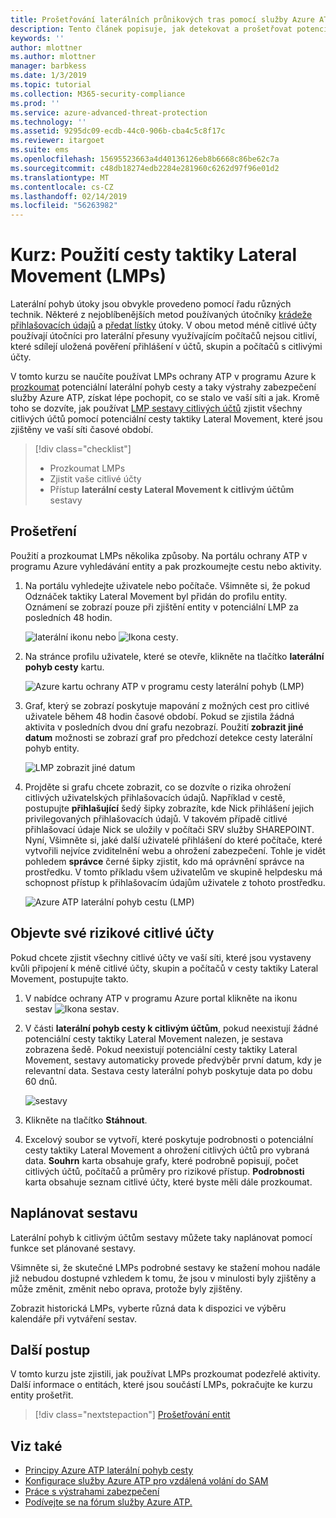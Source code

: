 ```yaml
---
title: Prošetřování laterálních průnikových tras pomocí služby Azure ATP | Dokumentace Microsoftu
description: Tento článek popisuje, jak detekovat a prošetřovat potenciální útoky cesty laterální pohyb s Azure Advanced Threat Protection (ATP).
keywords: ''
author: mlottner
ms.author: mlottner
manager: barbkess
ms.date: 1/3/2019
ms.topic: tutorial
ms.collection: M365-security-compliance
ms.prod: ''
ms.service: azure-advanced-threat-protection
ms.technology: ''
ms.assetid: 9295dc09-ecdb-44c0-906b-cba4c5c8f17c
ms.reviewer: itargoet
ms.suite: ems
ms.openlocfilehash: 15695523663a4d40136126eb8b6668c86be62c7a
ms.sourcegitcommit: c48db18274edb2284e281960c6262d97f96e01d2
ms.translationtype: MT
ms.contentlocale: cs-CZ
ms.lasthandoff: 02/14/2019
ms.locfileid: "56263982"
---
```

# <a name="tutorial-use-lateral-movement-paths-lmps"></a>Kurz: Použití cesty taktiky Lateral Movement (LMPs)

Laterální pohyb útoky jsou obvykle provedeno pomocí řadu různých technik. Některé z nejoblíbenějších metod používaných útočníky [krádeže přihlašovacích údajů](suspicious-activity-guide.md#) a [předat lístky](suspicious-activity-guide.md) útoky. V obou metod méně citlivé účty používají útočníci pro laterální přesuny využívajícím počítačů nejsou citliví, které sdílejí uložená pověření přihlášení v účtů, skupin a počítačů s citlivými účty.

V tomto kurzu se naučíte používat LMPs ochrany ATP v programu Azure k [prozkoumat](#investigate) potenciální laterální pohyb cesty a taky výstrahy zabezpečení služby Azure ATP, získat lépe pochopit, co se stalo ve vaší síti a jak. Kromě toho se dozvíte, jak používat [LMP sestavy citlivých účtů](#discover-your-at-risk-sensitive-accounts) zjistit všechny citlivých účtů pomocí potenciální cesty taktiky Lateral Movement, které jsou zjištěny ve vaší síti časové období.

> [!div class="checklist"]
> * Prozkoumat LMPs
> * Zjistit vaše citlivé účty
> * Přístup **laterální cesty Lateral Movement k citlivým účtům** sestavy


## <a name="investigate"></a>Prošetření

Použití a prozkoumat LMPs několika způsoby. Na portálu ochrany ATP v programu Azure vyhledávání entity a pak prozkoumejte cestu nebo aktivity.

1. Na portálu vyhledejte uživatele nebo počítače. Všimněte si, že pokud Odznáček taktiky Lateral Movement byl přidán do profilu entity. Oznámení se zobrazí pouze při zjištění entity v potenciální LMP za posledních 48 hodin.  

   ![laterální ikonu](./media/lateral-movement-icon.png) nebo ![Ikona cesty](./media/paths-icon.png).

2. Na stránce profilu uživatele, které se otevře, klikněte na tlačítko **laterální pohyb cesty** kartu.

   ![Azure kartu ochrany ATP v programu cesty laterální pohyb (LMP)](./media/lateral-movement-path-tab.png)

3. Graf, který se zobrazí poskytuje mapování z možných cest pro citlivé uživatele během 48 hodin časové období. Pokud se zjistila žádná aktivita v posledních dvou dní grafu nezobrazí. Použití **zobrazit jiné datum** možnosti se zobrazí graf pro předchozí detekce cesty laterální pohyb entity.

   ![LMP zobrazit jiné datum](./media/atp-view-different-date.png)

4. Projděte si grafu chcete zobrazit, co se dozvíte o rizika ohrožení citlivých uživatelských přihlašovacích údajů. Například v cestě, postupujte **přihlašující** šedý šipky zobrazíte, kde Nick přihlášení jejich privilegovaných přihlašovacích údajů. V takovém případě citlivé přihlašovací údaje Nick se uložily v počítači SRV služby SHAREPOINT. Nyní, Všimněte si, jaké další uživatelé přihlášení do které počítače, které vytvořili nejvíce zviditelnění webu a ohrožení zabezpečení. Tohle je vidět pohledem **správce** černé šipky zjistit, kdo má oprávnění správce na prostředku. V tomto příkladu všem uživatelům ve skupině helpdesku má schopnost přístup k přihlašovacím údajům uživatele z tohoto prostředku.  

   ![Azure ATP laterální pohyb cestu (LMP)](./media/atp-lmp.png)

## <a name="discover-your-at-risk-sensitive-accounts"></a>Objevte své rizikové citlivé účty

Pokud chcete zjistit všechny citlivé účty ve vaší síti, které jsou vystaveny kvůli připojení k méně citlivé účty, skupin a počítačů v cesty taktiky Lateral Movement, postupujte takto. 

1. V nabídce ochrany ATP v programu Azure portal klikněte na ikonu sestav ![Ikona sestav](./media/atp-report-icon.png).

2. V části **laterální pohyb cesty k citlivým účtům**, pokud neexistují žádné potenciální cesty taktiky Lateral Movement nalezen, je sestava zobrazena šedě. Pokud neexistují potenciální cesty taktiky Lateral Movement, sestavy automaticky provede předvýběr první datum, kdy je relevantní data. Sestava cesty laterální pohyb poskytuje data po dobu 60 dnů.

   ![sestavy](./media/reports.png)

3. Klikněte na tlačítko **Stáhnout**.

4. Excelový soubor se vytvoří, které poskytuje podrobnosti o potenciální cesty taktiky Lateral Movement a ohrožení citlivých účtů pro vybraná data. **Souhrn** karta obsahuje grafy, které podrobně popisují, počet citlivých účtů, počítačů a průměry pro rizikové přístup. **Podrobnosti** karta obsahuje seznam citlivé účty, které byste měli dále prozkoumat.

## <a name="schedule-report"></a>Naplánovat sestavu

Laterální pohyb k citlivým účtům sestavy můžete taky naplánovat pomocí funkce set plánované sestavy.

Všimněte si, že skutečné LMPs podrobné sestavy ke stažení mohou nadále již nebudou dostupné vzhledem k tomu, že jsou v minulosti byly zjištěny a může změnit, změnit nebo oprava, protože byly zjištěny.

Zobrazit historická LMPs, vyberte různá data k dispozici ve výběru kalendáře při vytváření sestav.

## <a name="next-steps"></a>Další postup

V tomto kurzu jste zjistili, jak používat LMPs prozkoumat podezřelé aktivity. Další informace o entitách, které jsou součástí LMPs, pokračujte ke kurzu entity prošetřit.
> [!div class="nextstepaction"]
> [Prošetřování entit](investigate-entity.md)

## <a name="see-also"></a>Viz také

- [Principy Azure ATP laterální pohyb cesty](use-case-lateral-movement-path.md)
- [Konfigurace služby Azure ATP pro vzdálená volání do SAM](install-atp-step8-samr.md)
- [Práce s výstrahami zabezpečení](working-with-suspicious-activities.md)
- [Podívejte se na fórum služby Azure ATP.](https://aka.ms/azureatpcommunity)
